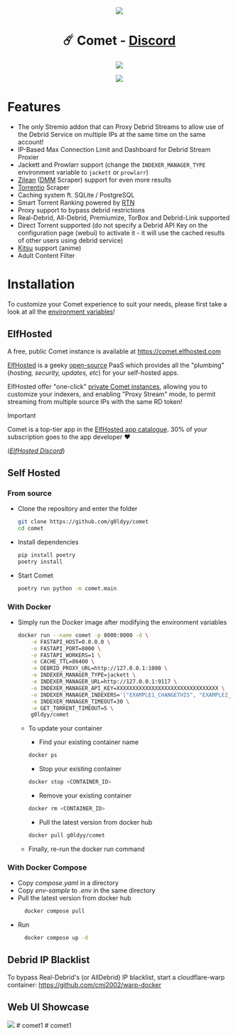<p align="center"><img src="https://i.imgur.com/mkpkD6K.png" /></p>
<h1 align="center" id="title">☄️ Comet - <a href="https://discord.gg/rivenmedia">Discord</a></h1>
<p align="center"><img src="https://socialify.git.ci/g0ldyy/comet/image?description=1&font=Inter&forks=1&language=1&name=1&owner=1&pattern=Solid&stargazers=1&theme=Dark" /></p>
<p align="center">
  <a href="https://ko-fi.com/E1E7ZVMAD">
    <img src="https://ko-fi.com/img/githubbutton_sm.svg">
  </a>
</p>

# Features
- The only Stremio addon that can Proxy Debrid Streams to allow use of the Debrid Service on multiple IPs at the same time on the same account!
- IP-Based Max Connection Limit and Dashboard for Debrid Stream Proxier
- Jackett and Prowlarr support (change the `INDEXER_MANAGER_TYPE` environment variable to `jackett` or `prowlarr`)
- [Zilean](https://github.com/iPromKnight/zilean) ([DMM](https://hashlists.debridmediamanager.com/) Scraper) support for even more results
- [Torrentio](https://torrentio.strem.fun/) Scraper
- Caching system ft. SQLite / PostgreSQL
- Smart Torrent Ranking powered by [RTN](https://github.com/dreulavelle/rank-torrent-name)
- Proxy support to bypass debrid restrictions
- Real-Debrid, All-Debrid, Premiumize, TorBox and Debrid-Link supported
- Direct Torrent supported (do not specify a Debrid API Key on the configuration page (webui) to activate it - it will use the cached results of other users using debrid service)
- [Kitsu](https://kitsu.io/) support (anime)
- Adult Content Filter

# Installation
To customize your Comet experience to suit your needs, please first take a look at all the [environment variables](https://github.com/g0ldyy/comet/blob/main/.env-sample)!
## ElfHosted
A free, public Comet instance is available at https://comet.elfhosted.com

[ElfHosted](https://elfhosted.com) is a geeky [open-source](https://elfhosted.com/open/) PaaS which provides all the "plumbing" (*hosting, security, updates, etc*) for your self-hosted apps. 

ElfHosted offer "one-click" [private Comet instances](https://elfhosted.com/app/comet/), allowing you to customize your indexers, and enabling "Proxy Stream" mode, to permit streaming from multiple source IPs with the same RD token!

> [!IMPORTANT]
> Comet is a top-tier app in the [ElfHosted app catalogue](https://elfhosted.com/apps/). 30% of your subscription goes to the app developer :heart:

(*[ElfHosted Discord](https://discord.elfhosted.com)*)

## Self Hosted
### From source
- Clone the repository and enter the folder
    ```sh
    git clone https://github.com/g0ldyy/comet
    cd comet
    ```
- Install dependencies
    ```sh
    pip install poetry
    poetry install
    ````
- Start Comet
    ```sh
    poetry run python -m comet.main
    ````

### With Docker
- Simply run the Docker image after modifying the environment variables
  ```sh
  docker run --name comet -p 8000:8000 -d \
      -e FASTAPI_HOST=0.0.0.0 \
      -e FASTAPI_PORT=8000 \
      -e FASTAPI_WORKERS=1 \
      -e CACHE_TTL=86400 \
      -e DEBRID_PROXY_URL=http://127.0.0.1:1080 \
      -e INDEXER_MANAGER_TYPE=jackett \
      -e INDEXER_MANAGER_URL=http://127.0.0.1:9117 \
      -e INDEXER_MANAGER_API_KEY=XXXXXXXXXXXXXXXXXXXXXXXXXXXXXXXX \
      -e INDEXER_MANAGER_INDEXERS='["EXAMPLE1_CHANGETHIS", "EXAMPLE2_CHANGETHIS"]' \
      -e INDEXER_MANAGER_TIMEOUT=30 \
      -e GET_TORRENT_TIMEOUT=5 \
      g0ldyy/comet
  ```
    - To update your container

        - Find your existing container name
      ```sh
      docker ps
      ```

        - Stop your existing container
      ```sh
      docker stop <CONTAINER_ID>
      ```

        - Remove your existing container
      ```sh
      docker rm <CONTAINER_ID>
      ```

        - Pull the latest version from docker hub
      ```sh
      docker pull g0ldyy/comet
      ```

    - Finally, re-run the docker run command
 
### With Docker Compose
- Copy *compose.yaml* in a directory
- Copy *env-sample* to *.env* in the same directory
- Pull the latest version from docker hub
    ```sh
      docker compose pull
    ```
- Run
    ```sh
      docker compose up -d
    ```

## Debrid IP Blacklist
To bypass Real-Debrid's (or AllDebrid) IP blacklist, start a cloudflare-warp container: https://github.com/cmj2002/warp-docker

## Web UI Showcase
<img src="https://i.imgur.com/SaD365F.png" />
#   c o m e t 1  
 #   c o m e t 1  
 